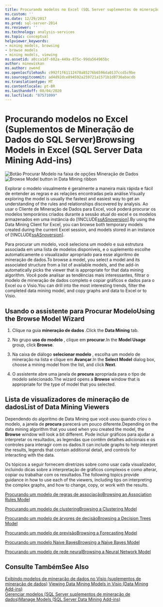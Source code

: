 ```yaml
---
title: Procurando modelos no Excel (SQL Server suplementos de mineração de dados) | Microsoft Docs
ms.custom: ''
ms.date: 12/29/2017
ms.prod: sql-server-2014
ms.reviewer: ''
ms.technology: analysis-services
ms.topic: conceptual
helpviewer_keywords:
- mining models, browsing
- browse models
- mining models, viewing
ms.assetid: a8cca1d7-602a-449a-875c-99da564965bc
author: minewiskan
ms.author: owend
ms.openlocfilehash: c992f1f61112478a85276b6596da0137ccd5c9be
ms.sourcegitcommit: ad4d92dce894592a259721a1571b1d8736abacdb
ms.translationtype: MT
ms.contentlocale: pt-BR
ms.lasthandoff: 08/04/2020
ms.locfileid: "87571099"
---
```

# <a name="browsing-models-in-excel-sql-server-data-mining-add-ins"></a><span data-ttu-id="50c98-102">Procurando modelos no Excel (Suplementos de Mineração de Dados do SQL Server)</span><span class="sxs-lookup"><span data-stu-id="50c98-102">Browsing Models in Excel (SQL Server Data Mining Add-ins)</span></span>
  <span data-ttu-id="50c98-103">![Botão Procurar Modelo na faixa de opções Mineração de Dados](media/dmc-browse.gif "Botão Procurar Modelo na faixa de opções Mineração de Dados")</span><span class="sxs-lookup"><span data-stu-id="50c98-103">![Browse Model button in Data Mining ribbon](media/dmc-browse.gif "Browse Model button in Data Mining ribbon")</span></span>  
  
 <span data-ttu-id="50c98-104">Explorar o modelo visualmente é geralmente a maneira mais rápida e fácil de entender as regras e as relações encontradas pela análise.</span><span class="sxs-lookup"><span data-stu-id="50c98-104">Visually exploring the model is usually the fastest and easiest way to get an understanding of the rules and relationships discovered by analysis.</span></span> <span data-ttu-id="50c98-105">Ao usar o Cliente de Mineração de Dados para Excel, você poderá procurar os modelos temporários criados durante a sessão atual do excel e os modelos armazenados em uma instância do [!INCLUDE[ssASnoversion](../includes/ssasnoversion-md.md)].</span><span class="sxs-lookup"><span data-stu-id="50c98-105">By using the Data Mining Client for Excel, you can browse both temporary models created during the current Excel session, and models stored in an instance of [!INCLUDE[ssASnoversion](../includes/ssasnoversion-md.md)].</span></span>  
  
 <span data-ttu-id="50c98-106">Para procurar um modelo, você seleciona um modelo e sua estrutura associada em uma lista de modelos disponíveis, e o suplemento escolhe automaticamente o visualizador apropriado para esse algoritmo de mineração de dados.</span><span class="sxs-lookup"><span data-stu-id="50c98-106">To browse a model, you select a model and its associated structure from a list of available models, and the add-in automatically picks the viewer that is appropriate for that data mining algorithm.</span></span> <span data-ttu-id="50c98-107">Você pode analisar as tendências mais interessantes, filtrar o modelo de mineração de dados completo e copiar gráficos e dados para o Excel ou o Visio.</span><span class="sxs-lookup"><span data-stu-id="50c98-107">You can drill into the most interesting trends, filter the completed data mining model, and copy graphs and data to Excel or to Visio.</span></span>  
  
## <a name="using-the-browse-model-wizard"></a><span data-ttu-id="50c98-108">Usando o assistente para Procurar Modelo</span><span class="sxs-lookup"><span data-stu-id="50c98-108">Using the Browse Model Wizard</span></span>  
  
1.  <span data-ttu-id="50c98-109">Clique na guia **mineração de dados** .</span><span class="sxs-lookup"><span data-stu-id="50c98-109">Click the **Data Mining** tab.</span></span>  
  
2.  <span data-ttu-id="50c98-110">No grupo **uso do modelo** , clique em **procurar**.</span><span class="sxs-lookup"><span data-stu-id="50c98-110">In the **Model Usage** group, click **Browse**.</span></span>  
  
3.  <span data-ttu-id="50c98-111">Na caixa de diálogo **selecionar modelo** , escolha um modelo de mineração na lista e clique em **Avançar**.</span><span class="sxs-lookup"><span data-stu-id="50c98-111">In the **Select Model** dialog box, choose a mining model from the list, and click **Next**.</span></span>  
  
4.  <span data-ttu-id="50c98-112">O assistente abre uma janela de **procura** apropriada para o tipo de modelo selecionado.</span><span class="sxs-lookup"><span data-stu-id="50c98-112">The wizard opens a **Browse** window that is appropriate for the type of model that you selected.</span></span>  
  
## <a name="list-of-data-mining-viewers"></a><span data-ttu-id="50c98-113">Lista de visualizadores de mineração de dados</span><span class="sxs-lookup"><span data-stu-id="50c98-113">List of Data Mining Viewers</span></span>  
 <span data-ttu-id="50c98-114">Dependendo do algoritmo de Data Mining que você usou quando criou o modelo, a janela de **procura** parecerá um pouco diferente.</span><span class="sxs-lookup"><span data-stu-id="50c98-114">Depending on the data mining algorithm that you used when you created the model, the **Browse** window will look a bit different.</span></span> <span data-ttu-id="50c98-115">Pode incluir gráficos para ajudar a interpretar os resultados, as legendas que contêm detalhes adicionais e os controles para interagir com os dados.</span><span class="sxs-lookup"><span data-stu-id="50c98-115">It can include graphs to help interpret the results, legends that contain additional detail, and controls for interacting with the data.</span></span>  
  
 <span data-ttu-id="50c98-116">Os tópicos a seguir fornecem diretrizes sobre como usar cada visualizador, incluindo dicas sobre a interpretação de gráficos complexos e como alterar, copiar ou trabalhar com os resultados.</span><span class="sxs-lookup"><span data-stu-id="50c98-116">The following topics provide guidance in how to use each of the viewers, including tips on interpreting the complex graphs, and how to change, copy, or work with the results.</span></span>  
  
 [<span data-ttu-id="50c98-117">Procurando um modelo de regras de associação</span><span class="sxs-lookup"><span data-stu-id="50c98-117">Browsing an Association Rules Model</span></span>](browsing-an-association-rules-model.md)  
  
 [<span data-ttu-id="50c98-118">Procurando um modelo de clustering</span><span class="sxs-lookup"><span data-stu-id="50c98-118">Browsing a Clustering Model</span></span>](browsing-a-clustering-model.md)  
  
 [<span data-ttu-id="50c98-119">Procurando um modelo de árvores de decisão</span><span class="sxs-lookup"><span data-stu-id="50c98-119">Browsing a Decision Trees Model</span></span>](browsing-a-decision-trees-model.md)  
  
 [<span data-ttu-id="50c98-120">Procurando um modelo de previsão</span><span class="sxs-lookup"><span data-stu-id="50c98-120">Browsing a Forecasting Model</span></span>](browsing-a-forecasting-model.md)  
  
 [<span data-ttu-id="50c98-121">Procurando um modelo Naive Bayes</span><span class="sxs-lookup"><span data-stu-id="50c98-121">Browsing a Naive Bayes Model</span></span>](browsing-a-naive-bayes-model.md)  
  
 [<span data-ttu-id="50c98-122">Procurando um modelo de rede neural</span><span class="sxs-lookup"><span data-stu-id="50c98-122">Browsing a Neural Network Model</span></span>](browsing-a-neural-network-model.md)  
  
## <a name="see-also"></a><span data-ttu-id="50c98-123">Consulte Também</span><span class="sxs-lookup"><span data-stu-id="50c98-123">See Also</span></span>  
 <span data-ttu-id="50c98-124">[Exibindo modelos de mineração de dados no Visio &#40;suplementos de mineração de dados&#41;](viewing-data-mining-models-in-visio-data-mining-add-ins.md) </span><span class="sxs-lookup"><span data-stu-id="50c98-124">[Viewing Data Mining Models in Visio &#40;Data Mining Add-ins&#41;](viewing-data-mining-models-in-visio-data-mining-add-ins.md) </span></span>  
 [<span data-ttu-id="50c98-125">Gerenciar modelos &#40;SQL Server suplementos de mineração de dados&#41;</span><span class="sxs-lookup"><span data-stu-id="50c98-125">Manage Models &#40;SQL Server Data Mining Add-ins&#41;</span></span>](manage-models-sql-server-data-mining-add-ins.md)  
  
  
